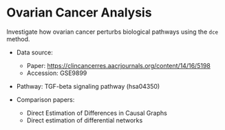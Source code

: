 # Ovarian Cancer Analysis

Investigate how ovarian cancer perturbs biological pathways using the `dce` method.

* Data source:
    * Paper: https://clincancerres.aacrjournals.org/content/14/16/5198
    * Accession: GSE9899

* Pathway: TGF-beta signaling pathway (hsa04350)

* Comparison papers:
    * Direct Estimation of Differences in Causal Graphs
    * Direct estimation of differential networks
